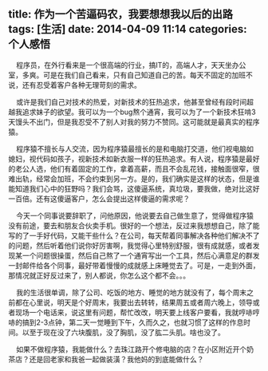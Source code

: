 title: 作为一个苦逼码农，我要想想我以后的出路
tags: [生活]
date: 2014-04-09 11:14
categories: 个人感悟
---

&nbsp;&nbsp;&nbsp;&nbsp;程序员，在外行看来是一个很高端的行业，搞IT的，高端人才，天天坐办公室，多爽。可是在我们自己看来，只有自己知道自己的苦。每天不固定的加班不说，还有忍受着客户各种无理苛刻的需求。
    
&nbsp;&nbsp;&nbsp;&nbsp;或许是我们自己对技术的热爱，对新技术的狂热追求，他甚至曾经有段时间超越我追求妹子的欲望。我可以为一个bug熬个通宵，我可以为了一个新技术狂啃3天馒头不出门，但是我忍受不了别人对我的努力不赞同。这可能就是最真实的程序猿。
    
&nbsp;&nbsp;&nbsp;&nbsp;程序猿不擅长与人交流，因为程序猿最擅长的是和电脑打交道，他们视电脑如媳妇，视代码如孩子，视新技术如新衣服一样的狂热追求。有人说，程序猿是最好的老公人选，他们有着固定的工作，拿着高薪，而且不会乱花钱，接触面很窄，很难出轨，经常会加班，不会约束到另一方。是的，我们确实是这样的状态，但是谁能知道我们心中的狂野吗？我们会骂，这傻逼系统，真垃圾，要我做，绝对比这好一百倍。还有这傻逼客户，怎么会提出这样傻逼的需求呢？
    
&nbsp;&nbsp;&nbsp;&nbsp;今天一个同事说要辞职了，问他原因，他说要去自己做生意了，觉得做程序猿没有前途，要去和朋友合伙卖手机。很好的一个想法，反过来我想想自己，除了能写的了一手好代码，又能干些什么？在公司，每天帮着同事解决各种他们解决不了的问题，然后听着他们说你好厉害啊，我觉得心里特别舒服，很有成就感，或者发现某一个问题很操蛋，然后自己熬了一个通宵写出一个工具，然后心满意足的群发一封邮件给各个同事，最好带着慢慢的成就感上床睡觉去了。可是，一走到外面，那情况就正好反过来了，别人都说，你怎么这个都不会。。。
     
&nbsp;&nbsp;&nbsp;&nbsp;我的生活很单调，除了公司、吃饭的地方、睡觉的地方就没有了，每个周末之前都在心里说，明天是个好周末，我要出去转转，结果周五或者周六晚上，领导或者现场一个电话来，说这里有问题，帮忙改改，明天要上线客户要看，我就哼哧哼哧的搞到2-3点钟，第二天一觉睡到下午，久而久之，也就习惯了这样的作息时间。以至于现在没了六块腹肌，没了胸肌，没了肱二头肌。啥也没了。
     
&nbsp;&nbsp;&nbsp;&nbsp;如果不做程序猿，我能做什么？去珠江路开个修电脑的店？在小区附近开个奶茶店？还是回老家和我爸一起做装潢？我他妈的到底能做什么？